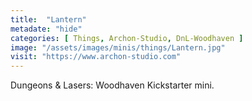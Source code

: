 ```yaml
---
title:  "Lantern"
metadate: "hide"
categories: [ Things, Archon-Studio, DnL-Woodhaven ]
image: "/assets/images/minis/things/Lantern.jpg"
visit: "https://www.archon-studio.com"
---
```

Dungeons & Lasers: Woodhaven Kickstarter mini.